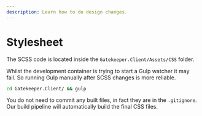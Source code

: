 ```yaml
---
description: Learn how to do design changes.
---
```


# Stylesheet

The SCSS code is located inside the `Gatekeeper.Client/Assets/CSS` folder. 

Whilst the development container is trying to start a Gulp watcher it may fail. So running Gulp manually after SCSS changes is more reliable.

```bash
cd Gatekeeper.Client/ && gulp
```

You do not need to commit any built files, in fact they are in the `.gitignore`. Our build pipeline will automatically build the final CSS files. 

